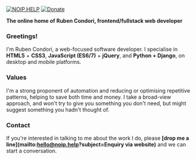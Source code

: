 [![NOIP.HELP](https://img.shields.io/badge/noip.help-+-FFE70B.svg?style=flat-square)](http://noip.help)
[![Donate](https://img.shields.io/badge/Donate-for_registrar_fees-blue.svg?style=flat-square&logo=paypal)](https://www.paypal.com/)

**The online home of Ruben Condori, frontend/fullstack web developer**

### Greetings!
I'm Ruben Condori, a web-focused software developer. I specialise in **HTML5** + **CSS3**, **JavaScript (ES6/7)** + **jQuery**, and **Python + Django**, on desktop and mobile platforms.

### Values
I'm a strong proponent of automation and reducing or optimising repetitive patterns, helping to save both time and money. I take a broad-view approach, and won't try to give you something you don't need, but might suggest something you hadn't thought of.
 

### Contact
If you're interested in talking to me about the work I do, please **[drop me a line](mailto:hello@noip.help?subject=Enquiry via website)** and we can start a conversation.
